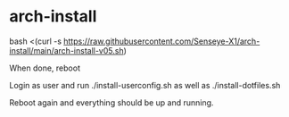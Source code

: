 # arch-install

bash <(curl -s https://raw.githubusercontent.com/Senseye-X1/arch-install/main/arch-install-v05.sh)

When done, reboot

Login as user and run ./install-userconfig.sh as well as ./install-dotfiles.sh

Reboot again and everything should be up and running.
